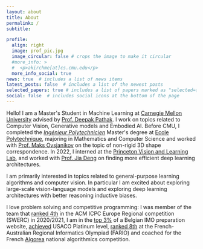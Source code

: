 ```yaml
---
layout: about
title: About
permalink: /
subtitle: 

profile:
  align: right
  image: prof_pic.jpg
  image_circular: false # crops the image to make it circular
  #more_info: >
  #  <p>akirchme[at]cs.cmu.edu</p>
  more_info_social: true
news: true  # includes a list of news items
latest_posts: false  # includes a list of the newest posts
selected_papers: true # includes a list of papers marked as "selected={true}"
social: false  # includes social icons at the bottom of the page
---
```


Hello! I am a Master's Student in Machine Learning at [Carnegie Mellon University](https://www.ml.cmu.edu) advised by [Prof. Deepak Pathak](https://www.cs.cmu.edu/~dpathak). I work on topics related to Computer Vision, Generative models and Embodied AI. Before CMU, I completed the [_Ingénieur Polytechnicien_](https://programmes.polytechnique.edu/en/ingenieur-polytechnicien-program/ingenieur-polytechnicien-program) Master's degree at [Ecole Polytechnique](https://www.polytechnique.edu), majoring in Mathematics and Computer Science and worked with [Prof. Maks Ovsjanikov](https://www.lix.polytechnique.frx/~maks/) on the topic of non-rigid 3D shape correspondence. In 2022, I interned at the [Princeton Vision and Learning Lab](https://pvl.cs.princeton.edu), and worked with [Prof. Jia Deng](https://www.cs.princeton.edu/~jiadeng/) on finding more efficient deep learning architectures.

I am primarily interested in topics related to general-purpose learning algorithms and computer vision. In particular I am excited about exploring large-scale vision-language models and exploring deep learning architectures with better reasoning inductive biases.

I love problem solving and competitive programming: I was member of the team that [ranked 4th](https://swerc.eu/2020/theme/scoreboard/index.html) in the ACM ICPC Europe Regional competition (SWERC) in 2020/2021, I am in the [top 3%](https://www.mathraining.be/users/363) of a Belgian IMO preparation website, [achieved](http://www.usaco.org/current/data/dec16_gold_results.html) USACO Platinum level, [ranked 8th](https://orac.amt.edu.au/fario/fario17results.html) at the French-Australian Regional Informatics Olympiad (FARIO) and coached for the French [Algorea](https://algorea.org) national algorithmics competition. 

<!-- 
I also built an electric rocket that I [presented](https://iafastro.directory/iac/paper/id/64940/summary/) to the International Astronautical Congress.

My research interests lie at at the intersection of computer vision and artificial intelligence, . In particular, I am interested in 2D/3D scene understanding, self-supervised learning, multimodal machine learning in topics related to generalization and perception, with a focus on multimodal machine learning and 3D computer vision. 
-->
